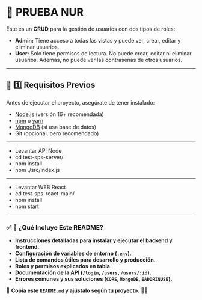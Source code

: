 # 🚀 PRUEBA NUR

Este es un **CRUD** para la gestión de usuarios con dos tipos de roles:
- **Admin:** Tiene acceso a todas las vistas y puede ver, crear, editar y eliminar usuarios.
- **User:** Solo tiene permisos de lectura. No puede crear, editar ni eliminar usuarios. Además, no puede ver las contraseñas de otros usuarios.

---

## 📌 1️⃣ Requisitos Previos

Antes de ejecutar el proyecto, asegúrate de tener instalado:

- [Node.js](https://nodejs.org/) (versión 16+ recomendada)
- [npm](https://www.npmjs.com/) o [yarn](https://yarnpkg.com/)
- [MongoDB](https://www.mongodb.com/) (si usa base de datos)
- Git (opcional, pero recomendado)

---

- Levantar API Node
- cd test-sps-server/
- npm install
- npm ./src/index.js

---

- Levantar WEB React
- cd test-sps-react-main/
- npm install
- npm start




---

### ✅ **📌 ¿Qué Incluye Este README?**
- **Instrucciones detalladas para instalar y ejecutar el backend y frontend.**
- **Configuración de variables de entorno (`.env`).**
- **Lista de comandos útiles para desarrollo y producción.**
- **Roles y permisos explicados en tabla.**
- **Documentación de la API (`/login`, `/users`, `/users/:id`).**
- **Errores comunes y sus soluciones (`CORS`, `MongoDB`, `EADDRINUSE`).**

🔹 **Copia este `README.md` y ajústalo según tu proyecto.** 🚀🔥

